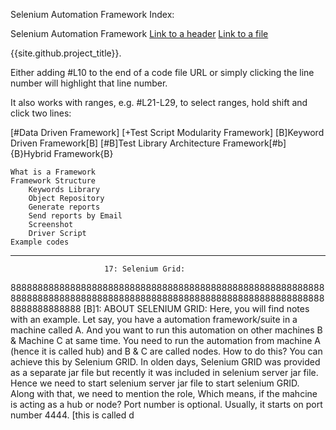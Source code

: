 Selenium Automation Framework
						Index:

Selenium Automation Framework
[Link to a header](#awesome-section)
[Link to a file](docs/readme)

{{site.github.project_title}}.

Either adding #L10 to the end of a code file URL or simply clicking the line number will highlight that line number.

It also works with ranges, e.g. #L21-L29, to select ranges, hold shift and click two lines:

[#Data Driven Framework]
[+Test Script Modularity Framework]
[B]Keyword Driven Framework[B]
[#B]Test Library Architecture Framework[#b]
{B}Hybrid Framework{B}


    What is a Framework
    Framework Structure
        Keywords Library
        Object Repository
        Generate reports
        Send reports by Email
        Screenshot
        Driver Script
    Example codes

**********************************************************************************

					     17: Selenium Grid:



888888888888888888888888888888888888888888888888888888888888888888888888888888888888888888888888888888888888888888888888888888888
[B]1: ABOUT SELENIUM GRID:
Here, you will find notes with an example.
Let say, you have a automation framework/suite in a machine called A. And you want to run this automation on other machines B & Machine C at same time. You need to run the automation from machine A (hence it is called hub) and B & C are called nodes.
How to do this? You can achieve this by Selenium GRID. In olden days, Selenium GRID was provided as a separate jar file but recently it was included in selenium server jar file. Hence we need to start selenium server jar file to start selenium GRID. Along with that, we need to mention the role, Which means, if the mahcine is acting as a hub or node?
Port number is optional. Usually, it starts on port number 4444. [this is called d
